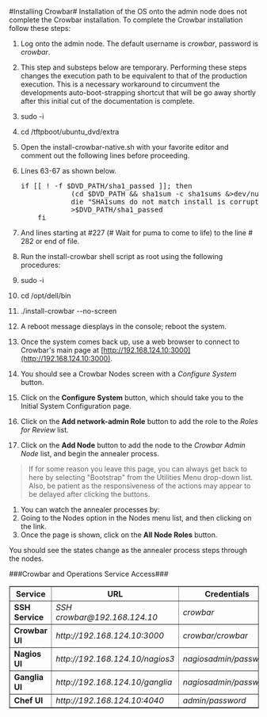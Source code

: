#Installing Crowbar#
Installation of the OS onto the admin node does not complete the Crowbar installation.  To complete the Crowbar installation follow these steps:

1. Log onto the admin node. The default username is *crowbar*, password is *crowbar*.

1. This step and substeps below are temporary.  Performing these steps changes the execution path to be equivalent to that of the production execution.  This is a necessary workaround to circumvent the developments auto-boot-strapping shortcut that will be go away shortly after this initial cut of the documentation is complete.  

 1. sudo -i
 2. cd /tftpboot/ubuntu_dvd/extra
 3. Open the install-crowbar-native.sh with your favorite editor and comment out the following lines before proceeding.
 4. Lines 63-67 as shown below.
 
       <pre>if [[ ! -f $DVD_PATH/sha1_passed ]]; then
                (cd $DVD_PATH && sha1sum -c sha1sums &>dev/null) || \
                die "SHA1sums do not match install is corrupt."
                >$DVD_PATH/sha1_passed
        fi</pre>

 5. And lines starting at #227 (# Wait for puma to come to life) to the line # 282 or end of file. 
 
1. Run the install-crowbar shell script as root using the following procedures:
 1. sudo -i
 2. cd /opt/dell/bin
 3. ./install-crowbar <Domain Name> --no-screen
 4. A reboot message diesplays in the console; reboot the system.

1. Once the system comes back up, use a web browser to connect to Crowbar's main page at [http://192.168.124.10:3000](http://192.168.124.10:3000).
 1. You should see a Crowbar Nodes screen with a *Configure System* button. 

1. Click on the **Configure System** button, which should take you to the Initial System Configuration page.  
 1. Click on the **Add network-admin Role** button to add the role to the *Roles for Review* list.   
 2. Click on the **Add <Domain Name> Node** button to add the node to the  *Crowbar Admin Node* list, and begin the annealer process.

 >If for some reason you leave this page, you can always get back to here by selecting "Bootstrap" from the Utilities Menu drop-down list.   Also, be patient as the responsiveness of the actions may appear to be delayed after clicking the buttons.

1. You can watch the annealer processes by:
 1. Going to the Nodes option in the Nodes menu list, and then clicking on the **<Domain Name>** link.
 2. Once the <Domain Name> page is shown, click on the **All Node Roles** button.

 You should see the states change as the annealer process steps through the nodes. 


###Crowbar and Operations Service Access###

<table border="1">
<tr>
<th>Service</th>
<th>URL</th>
<th>Credentials</th>
</tr>
<tr>
<td><b>SSH Service</b></td>
<td><i>SSH crowbar@192.168.124.10</i></td>
<td><i>crowbar</i></td>
</tr>
<tr>
<td><b>Crowbar UI</b></td>
<td><i>http://192.168.124.10:3000</i></td>
<td><i>crowbar/crowbar</i></td>
</tr>
<tr>
<td><b>Nagios UI</b></td>
<td><i>http://192.168.124.10/nagios3</i></td>
<td><i>nagiosadmin/password</i></td>
</tr>
<tr>
<td><b>Ganglia UI</b></td>
<td><i>http://192.168.124.10/ganglia</i></td>
<td><i>nagiosadmin/password</i></td>
</tr>
<tr>
<td><b>Chef UI</b></td>
<td><i>http://192.168.124.10:4040</i></td>
<td><i>admin/password</i></td>
</tr>
</table>
